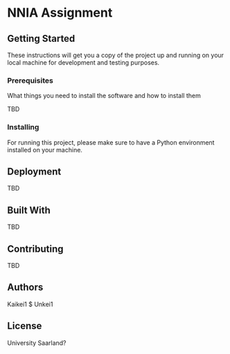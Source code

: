 # NNIA Assignment



## Getting Started

These instructions will get you a copy of the project up and running on your local machine for development and testing purposes. 

### Prerequisites

What things you need to install the software and how to install them

TBD

### Installing

For running this project, please make sure to have a Python environment installed on your machine.


## Deployment


TBD

## Built With

TBD

## Contributing

TBD


## Authors

Kaikei1 $ Unkei1

## License

University Saarland? 

